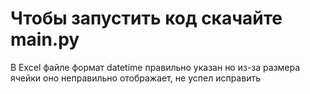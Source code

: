 # Чтобы запустить код скачайте main.py
В Excel файле формат datetime правильно указан но из-за размера ячейки оно неправильно отображает, не успел исправить
